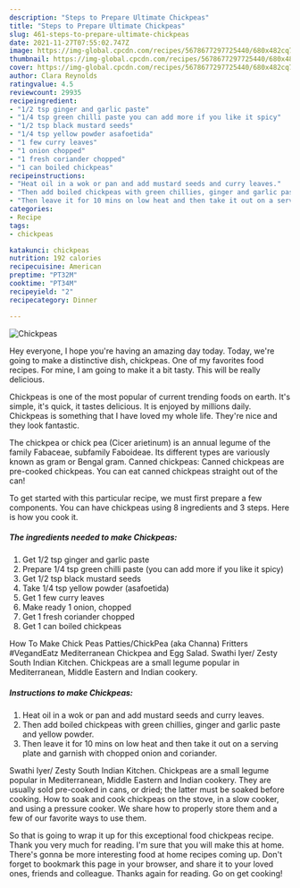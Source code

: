```yaml
---
description: "Steps to Prepare Ultimate Chickpeas"
title: "Steps to Prepare Ultimate Chickpeas"
slug: 461-steps-to-prepare-ultimate-chickpeas
date: 2021-11-27T07:55:02.747Z
image: https://img-global.cpcdn.com/recipes/5678677297725440/680x482cq70/chickpeas-recipe-main-photo.jpg
thumbnail: https://img-global.cpcdn.com/recipes/5678677297725440/680x482cq70/chickpeas-recipe-main-photo.jpg
cover: https://img-global.cpcdn.com/recipes/5678677297725440/680x482cq70/chickpeas-recipe-main-photo.jpg
author: Clara Reynolds
ratingvalue: 4.5
reviewcount: 29935
recipeingredient:
- "1/2 tsp ginger and garlic paste"
- "1/4 tsp green chilli paste you can add more if you like it spicy"
- "1/2 tsp black mustard seeds"
- "1/4 tsp yellow powder asafoetida"
- "1 few curry leaves"
- "1 onion chopped"
- "1 fresh coriander chopped"
- "1 can boiled chickpeas"
recipeinstructions:
- "Heat oil in a wok or pan and add mustard seeds and curry leaves."
- "Then add boiled chickpeas with green chillies, ginger and garlic paste and yellow powder."
- "Then leave it for 10 mins on low heat and then take it out on a serving plate and garnish with chopped onion and coriander."
categories:
- Recipe
tags:
- chickpeas

katakunci: chickpeas 
nutrition: 192 calories
recipecuisine: American
preptime: "PT32M"
cooktime: "PT34M"
recipeyield: "2"
recipecategory: Dinner

---
```



![Chickpeas](https://img-global.cpcdn.com/recipes/5678677297725440/680x482cq70/chickpeas-recipe-main-photo.jpg)

Hey everyone, I hope you're having an amazing day today. Today, we're going to make a distinctive dish, chickpeas. One of my favorites food recipes. For mine, I am going to make it a bit tasty. This will be really delicious.

Chickpeas is one of the most popular of current trending foods on earth. It's simple, it's quick, it tastes delicious. It is enjoyed by millions daily. Chickpeas is something that I have loved my whole life. They're nice and they look fantastic.

The chickpea or chick pea (Cicer arietinum) is an annual legume of the family Fabaceae, subfamily Faboideae. Its different types are variously known as gram or Bengal gram. Canned chickpeas: Canned chickpeas are pre-cooked chickpeas. You can eat canned chickpeas straight out of the can!


To get started with this particular recipe, we must first prepare a few components. You can have chickpeas using 8 ingredients and 3 steps. Here is how you cook it.

<!--inarticleads1-->

##### The ingredients needed to make Chickpeas:

1. Get 1/2 tsp ginger and garlic paste
1. Prepare 1/4 tsp green chilli paste (you can add more if you like it spicy)
1. Get 1/2 tsp black mustard seeds
1. Take 1/4 tsp yellow powder (asafoetida)
1. Get 1 few curry leaves
1. Make ready 1 onion, chopped
1. Get 1 fresh coriander chopped
1. Get 1 can boiled chickpeas


How To Make Chick Peas Patties/ChickPea (aka Channa) Fritters #VegandEatz Mediterranean Chickpea and Egg Salad. Swathi Iyer/ Zesty South Indian Kitchen. Chickpeas are a small legume popular in Mediterranean, Middle Eastern and Indian cookery. 

<!--inarticleads2-->

##### Instructions to make Chickpeas:

1. Heat oil in a wok or pan and add mustard seeds and curry leaves.
1. Then add boiled chickpeas with green chillies, ginger and garlic paste and yellow powder.
1. Then leave it for 10 mins on low heat and then take it out on a serving plate and garnish with chopped onion and coriander.


Swathi Iyer/ Zesty South Indian Kitchen. Chickpeas are a small legume popular in Mediterranean, Middle Eastern and Indian cookery. They are usually sold pre-cooked in cans, or dried; the latter must be soaked before cooking. How to soak and cook chickpeas on the stove, in a slow cooker, and using a pressure cooker. We share how to properly store them and a few of our favorite ways to use them. 

So that is going to wrap it up for this exceptional food chickpeas recipe. Thank you very much for reading. I'm sure that you will make this at home. There's gonna be more interesting food at home recipes coming up. Don't forget to bookmark this page in your browser, and share it to your loved ones, friends and colleague. Thanks again for reading. Go on get cooking!
